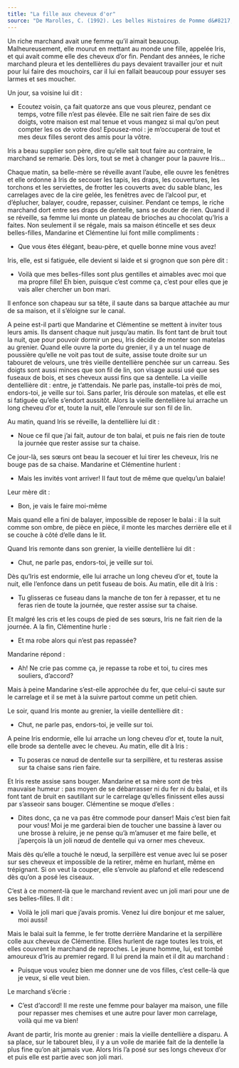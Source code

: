```yaml
---
title: "La fille aux cheveux d'or"
source: "De Marolles, C. (1992). Les belles Histoires de Pomme d&#8217;Api. Paris : Bayard Presse Jeune."
---
```

Un riche marchand avait une femme qu’il aimait beaucoup. Malheureusement, elle mourut en mettant au monde une fille, appelée Iris, et qui avait comme elle des cheveux d’or fin. Pendant des années, le riche marchand pleura et les dentellières du pays devaient travailler jour et nuit pour lui faire des mouchoirs, car il lui en fallait beaucoup pour essuyer ses larmes et ses moucher.

Un jour, sa voisine lui dit :

*   Ecoutez voisin, ça fait quatorze ans que vous pleurez, pendant ce temps, votre fille n’est pas élevée. Elle ne sait rien faire de ses dix doigts, votre maison est mal tenue et vous mangez si mal qu’on peut compter les os de votre dos! Epousez-moi : je m’occuperai de tout et mes deux filles seront des amis pour la vôtre.

Iris a beau supplier son père, dire qu’elle sait tout faire au contraire, le marchand se remarie. Dès lors, tout se met à changer pour la pauvre Iris…

Chaque matin, sa belle-mère se réveille avant l’aube, elle ouvre les fenêtres et elle ordonne à Iris de secouer les tapis, les draps, les couvertures, les torchons et les serviettes, de frotter les couverts avec du sable blanc, les carrelages avec de la cire gelée, les fenêtres avec de l’alcool pur, et d’éplucher, balayer, coudre, repasser, cuisiner. Pendant ce temps, le riche marchand dort entre ses draps de dentelle, sans se douter de rien. Quand il se réveille, sa femme lui monte un plateau de brioches au chocolat qu’Iris a faites. Non seulement il se régale, mais sa maison étincelle et ses deux belles-filles, Mandarine et Clémentine lui font mille compliments :

*   Que vous êtes élégant, beau-père, et quelle bonne mine vous avez!

Iris, elle, est si fatiguée, elle devient si laide et si grognon que son père dit :

*   Voilà que mes belles-filles sont plus gentilles et aimables avec moi que ma propre fille! Eh bien, puisque c’est comme ça, c’est pour elles que je vais aller chercher un bon mari.

Il enfonce son chapeau sur sa tête, il saute dans sa barque attachée au mur de sa maison, et il s’éloigne sur le canal.

A peine est-il parti que Mandarine et Clémentine se mettent à inviter tous leurs amis. Ils dansent chaque nuit jusqu’au matin. Ils font tant de bruit tout la nuit, que pour pouvoir dormir un peu, Iris décide de monter son matelas au grenier. Quand elle ouvre la porte du grenier, il y a un tel nuage de poussière qu’elle ne voit pas tout de suite, assise toute droite sur un tabouret de velours, une très vieille dentellière penchée sur un carreau. Ses doigts sont aussi minces que son fil de lin, son visage aussi usé que ses fuseaux de bois, et ses cheveux aussi fins que sa dentelle. La vieille dentellière dit : entre, je t’attendais. Ne parle pas, installe-toi près de moi, endors-toi, je veille sur toi. Sans parler, Iris déroule son matelas, et elle est si fatiguée qu’elle s’endort aussitôt. Alors la vieille dentellière lui arrache un long cheveu d’or et, toute la nuit, elle l’enroule sur son fil de lin.

Au matin, quand Iris se réveille, la dentellière lui dit :

*   Noue ce fil que j’ai fait, autour de ton balai, et puis ne fais rien de toute la journée que rester assise sur ta chaise.

Ce jour-là, ses sœurs ont beau la secouer et lui tirer les cheveux, Iris ne bouge pas de sa chaise. Mandarine et Clémentine hurlent :

*   Mais les invités vont arriver! Il faut tout de même que quelqu’un balaie!

Leur mère dit :

*   Bon, je vais le faire moi-même

Mais quand elle a fini de balayer, impossible de reposer le balai : il la suit comme son ombre, de pièce en pièce, il monte les marches derrière elle et il se couche à côté d’elle dans le lit.

Quand Iris remonte dans son grenier, la vieille dentellière lui dit :

*   Chut, ne parle pas, endors-toi, je veille sur toi.

Dès qu’Iris est endormie, elle lui arrache un long cheveu d’or et, toute la nuit, elle l’enfonce dans un petit fuseau de bois. Au matin, elle dit à Iris :

*   Tu glisseras ce fuseau dans la manche de ton fer à repasser, et tu ne feras rien de toute la journée, que rester assise sur ta chaise.

Et malgré les cris et les coups de pied de ses sœurs, Iris ne fait rien de la journée. A la fin, Clémentine hurle :

*   Et ma robe alors qui n’est pas repassée?

Mandarine répond :

*   Ah! Ne crie pas comme ça, je repasse ta robe et toi, tu cires mes souliers, d’accord?

Mais à peine Mandarine s’est-elle approchée du fer, que celui-ci saute sur le carrelage et il se met à la suivre partout comme un petit chien.

Le soir, quand Iris monte au grenier, la vieille dentellière dit :

*   Chut, ne parle pas, endors-toi, je veille sur toi.

A peine Iris endormie, elle lui arrache un long cheveu d’or et, toute la nuit, elle brode sa dentelle avec le cheveu. Au matin, elle dit à Iris :

*   Tu poseras ce nœud de dentelle sur ta serpillère, et tu resteras assise sur ta chaise sans rien faire.

Et Iris reste assise sans bouger. Mandarine et sa mère sont de très mauvaise humeur : pas moyen de se débarrasser ni du fer ni du balai, et ils font tant de bruit en sautillant sur le carrelage qu’elles finissent elles aussi par s’asseoir sans bouger. Clémentine se moque d’elles :

*   Dites donc, ça ne va pas être commode pour danser! Mais c’est bien fait pour vous! Moi je me garderai bien de toucher une bassine à laver ou une brosse à reluire, je ne pense qu’à m’amuser et me faire belle, et j’aperçois là un joli nœud de dentelle qui va orner mes cheveux.

Mais dès qu’elle a touché le nœud, la serpillère est venue avec lui se poser sur ses cheveux et impossible de la retirer, même en hurlant, même en trépignant. Si on veut la couper, elle s’envole au plafond et elle redescend dès qu’on a posé les ciseaux.

C’est à ce moment-là que le marchand revient avec un joli mari pour une de ses belles-filles. Il dit :

*   Voilà le joli mari que j’avais promis. Venez lui dire bonjour et me saluer, moi aussi!

Mais le balai suit la femme, le fer trotte derrière Mandarine et la serpillère colle aux cheveux de Clémentine. Elles hurlent de rage toutes les trois, et elles couvrent le marchand de reproches. Le jeune homme, lui, est tombé amoureux d’Iris au premier regard. Il lui prend la main et il dit au marchand :

*   Puisque vous voulez bien me donner une de vos filles, c’est celle-là que je veux, si elle veut bien.

Le marchand s’écrie :

*   C’est d’accord! Il me reste une femme pour balayer ma maison, une fille pour repasser mes chemises et une autre pour laver mon carrelage, voilà qui me va bien!

Avant de partir, Iris monte au grenier : mais la vieille dentellière a disparu. A sa place, sur le tabouret bleu, il y a un voile de mariée fait de la dentelle la plus fine qu’on ait jamais vue. Alors Iris l’a posé sur ses longs cheveux d’or et puis elle est partie avec son joli mari.
